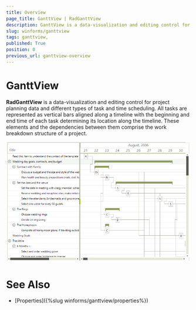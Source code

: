 ```yaml
---
title: Overview 
page_title: GanttView | RadGanttView
description: GanttView is a data-visualization and editing control for project planning data and different types of task and time scheduling.
slug: winforms/ganttview
tags: ganttview,
published: True
position: 0
previous_url: ganttview-overview 
---
```


# GanttView 

__RadGanttView__ is a data-visualization and editing control for project planning data and different types of task and time scheduling. All tasks are represented as vertical bars aligned along a timeline with the beginning and end time of each task determining its location along the timeline. These elements and the dependencies between them comprise the work breakdown structure of a project.
        
![ganttview-overview 001](images/ganttview-overview001.png)

# See Also

* [Properties]({%slug winforms/ganttview/properties%})
